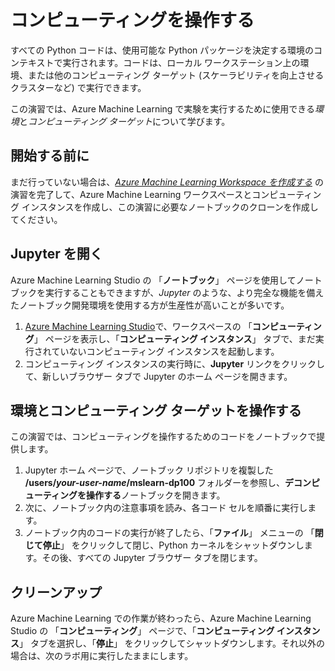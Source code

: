 ﻿---
lab:
    title: 'コンピューティングを操作する'
---
# コンピューティングを操作する

すべての Python コードは、使用可能な Python パッケージを決定する環境のコンテキストで実行されます。コードは、ローカル ワークステーション上の環境、または他のコンピューティング ターゲット (スケーラビリティを向上させるクラスターなど) で実行できます。

この演習では、Azure Machine Learning で実験を実行するために使用できる*環境*と*コンピューティング ターゲット*について学びます。

## 開始する前に

まだ行っていない場合は、*[Azure Machine Learning Workspace を作成する](01-create-a-workspace.md)* の演習を完了して、Azure Machine Learning ワークスペースとコンピューティング インスタンスを作成し、この演習に必要なノートブックのクローンを作成してください。

## Jupyter を開く

Azure Machine Learning Studio の 「**ノートブック**」 ページを使用してノートブックを実行することもできますが、*Jupyter* のような、より完全な機能を備えたノートブック開発環境を使用する方が生産性が高いことが多いです。

1. [Azure Machine Learning Studio](https://ml.azure.com)で、ワークスペースの 「**コンピューティング**」 ページを表示し、「**コンピューティング インスタンス**」 タブで、まだ実行されていないコンピューティング インスタンスを起動します。
2. コンピューティング インスタンスの実行時に、**Jupyter** リンクをクリックして、新しいブラウザー タブで Jupyter のホーム ページを開きます。

## 環境とコンピューティング ターゲットを操作する

この演習では、コンピューティングを操作するためのコードをノートブックで提供します。

1. Jupyter ホーム ページで、ノートブック リポジトリを複製した **/users/*your-user-name*/mslearn-dp100** フォルダーを参照し、**デコンピューティングを操作する**ノートブックを開きます。
2. 次に、ノートブック内の注意事項を読み、各コード セルを順番に実行します。
3. ノートブック内のコードの実行が終了したら、「**ファイル**」 メニューの 「**閉じて停止**」 をクリックして閉じ、Python カーネルをシャットダウンします。その後、すべての Jupyter ブラウザー タブを閉じます。

## クリーンアップ

Azure Machine Learning での作業が終わったら、Azure Machine Learning Studio の 「**コンピューティング**」 ページで、「**コンピューティング インスタンス**」 タブを選択し、「**停止**」 をクリックしてシャットダウンします。それ以外の場合は、次のラボ用に実行したままにします。
